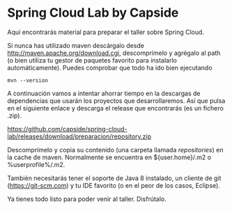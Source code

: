Spring Cloud Lab by Capside
=========================================

Aquí encontrarás material para preparar el taller sobre Spring Cloud. 

Si nunca has utilizado maven descárgalo desde http://maven.apache.org/download.cgi, descomprímelo y agrégalo al path (o bien utiliza tu gestor de paquetes favorito para instalarlo automáticamente). Puedes comprobar que todo ha ido bien ejecutando 

```
mvn --version
```

A continuación vamos a intentar ahorrar tiempo en la descargas de dependencias que usarán los proyectos que desarrollaremos. Así que pulsa en el siguiente enlace y descarga el release que encontrarás (es un fichero .zip). 

https://github.com/capside/spring-cloud-lab/releases/download/preparacion/repository.zip

Descomprímelo y copia su contenido (una carpeta llamada *repositories*) en la cache de maven. Normalmente se encuentra en ${user.home}/.m2 o %userprofile%/.m2.

También necesitarás tener el soporte de Java 8 instalado, un cliente de git (https://git-scm.com) y tu IDE favorito (o en el peor de los casos, Eclipse).

Ya tienes todo listo para poder venir al taller. Disfrútalo.

